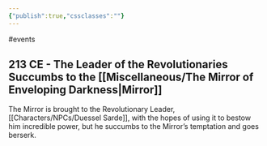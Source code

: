 ```yaml
---
{"publish":true,"cssclasses":""}
---
```




#events

## 213 CE - The Leader of the Revolutionaries Succumbs to the [[Miscellaneous/The Mirror of Enveloping Darkness\|Mirror]]

The Mirror is brought to the Revolutionary Leader, [[Characters/NPCs/Duessel Sarde]], with the hopes of using it to bestow him incredible power, but he succumbs to the Mirror’s temptation and goes berserk.
